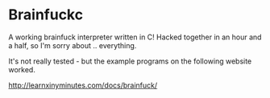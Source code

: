 Brainfuckc
==========
A working brainfuck interpreter written in C!
Hacked together in an hour and a half, so I'm sorry about .. everything. 

It's not really tested - but the example programs on the following website worked. 

http://learnxinyminutes.com/docs/brainfuck/

